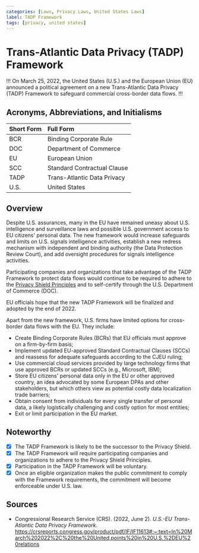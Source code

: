 ```yaml
---
categories: [Laws, Privacy Laws, United States Laws]
label: TADP Framework
tags: [privacy, united states]
---
```


# Trans-Atlantic Data Privacy (TADP) Framework

!!!
On March 25, 2022, the United States (U.S.) and the European Union (EU) announced a political agreement on a new Trans-Atlantic Data Privacy (TADP) Framework to safeguard commercial cross-border data flows.
!!!

## Acronyms, Abbreviations, and Initialisms

Short Form | Full Form
:--- | :---
BCR | Binding Corporate Rule
DOC | Department of Commerce
EU | European Union
SCC | Standard Contractual Clause
TADP | Trans-Atlantic Data Privacy
U.S. | United States

## Overview

Despite U.S. assurances, many in the EU have remained uneasy about U.S. intelligence and surveillance laws and possible U.S. government access to EU citizens' personal data. The new framework would increase safeguards and limits on U.S. signals intelligence activities, establish a new redress mechanism with independent and binding authority (the Data Protection Review Court), and add oversight procedures for signals intelligence activities.

Participating companies and organizations that take advantage of the TADP Framework to protect data flows would continue to be required to adhere to the [Privacy Shield Principles](/laws/privacy-shield/#principles) and to self-certify through the U.S. Department of Commerce (DOC).

EU officials hope that the new TADP Framework will be finalized and adopted by the end of 2022.

Apart from the new framework, U.S. firms have limited options for cross-border data flows with the EU. They include:

- Create Binding Corporate Rules (BCRs) that EU officials must approve on a firm-by-firm basis;
- Implement updated EU-approved Standard Contractual Clauses (SCCs) and reassess for adequate safeguards according to the CJEU ruling;
- Use commercial cloud services provided by large technology firms that use approved BCRs or updated SCCs (e.g., Microsoft, IBM);
- Store EU citizens' personal data only in the EU or other approved country, an idea advocated by some European DPAs and other stakeholders, but which others view as potential costly data localization trade barriers;
- Obtain consent from individuals for every single transfer of personal data, a likely logistically challenging and costly option for most entities;
- Exit or limit participation in the EU market.

## Noteworthy

- [x] The TADP Framework is likely to be the successor to the Privacy Shield.
- [x] The TADP Framework will require participating companies and organizations to adhere to the Privacy Shield Principles.
- [x] Participation in the TADP Framework will be voluntary.
- [x] Once an eligible organization makes the public commitment to comply with the Framework requirements, the commitment will become enforceable under U.S. law.

## Sources

- Congressional Research Service (CRS). (2022, June 2). *U.S.-EU Trans-Atlantic Data Privacy Framework*. https://crsreports.congress.gov/product/pdf/IF/IF11613#:~:text=In%20March%202022%2C%20the%20United,points%20in%20U.S.%2DEU%20relations